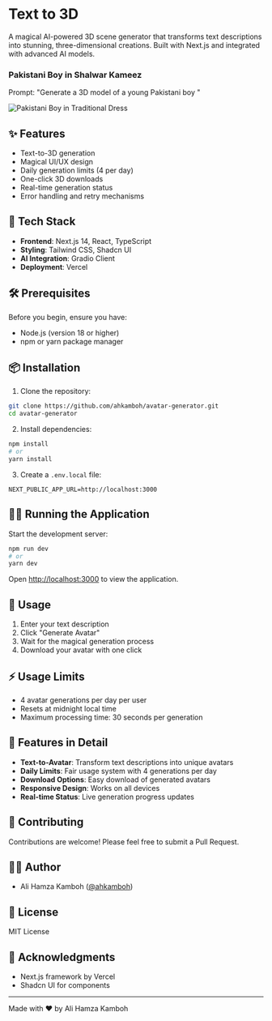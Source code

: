 # Text to 3D

A magical AI-powered 3D scene generator that transforms text descriptions into stunning, three-dimensional creations. Built with Next.js and integrated with advanced AI models.

### Pakistani Boy in Shalwar Kameez

Prompt: "Generate a 3D model of a young Pakistani boy "

![Pakistani Boy in Traditional Dress](https://ginipick-text3d.hf.space/gradio_api/file=/tmp/gradio/c1e116068d2f2e3b8d4511b933ed691d49e010032d6e5814bb3af776a69af3d8/image.webp)


## ✨ Features

- Text-to-3D generation
- Magical UI/UX design
- Daily generation limits (4 per day)
- One-click 3D downloads
- Real-time generation status
- Error handling and retry mechanisms

## 🚀 Tech Stack

- **Frontend**: Next.js 14, React, TypeScript
- **Styling**: Tailwind CSS, Shadcn UI
- **AI Integration**: Gradio Client
- **Deployment**: Vercel

## 🛠️ Prerequisites

Before you begin, ensure you have:
- Node.js (version 18 or higher)
- npm or yarn package manager

## 📦 Installation

1. Clone the repository:
```bash
git clone https://github.com/ahkamboh/avatar-generator.git
cd avatar-generator
```

2. Install dependencies:
```bash
npm install
# or
yarn install
```

3. Create a `.env.local` file:
```env
NEXT_PUBLIC_APP_URL=http://localhost:3000
```

## 🏃‍♂️ Running the Application

Start the development server:

```bash
npm run dev
# or
yarn dev
```

Open [http://localhost:3000](http://localhost:3000) to view the application.

## 🌟 Usage

1. Enter your text description
2. Click "Generate Avatar"
3. Wait for the magical generation process
4. Download your avatar with one click

## ⚡ Usage Limits

- 4 avatar generations per day per user
- Resets at midnight local time
- Maximum processing time: 30 seconds per generation

## 🎨 Features in Detail

- **Text-to-Avatar**: Transform text descriptions into unique avatars
- **Daily Limits**: Fair usage system with 4 generations per day
- **Download Options**: Easy download of generated avatars
- **Responsive Design**: Works on all devices
- **Real-time Status**: Live generation progress updates

## 👥 Contributing

Contributions are welcome! Please feel free to submit a Pull Request.

## 👨‍💻 Author

- Ali Hamza Kamboh ([@ahkamboh](https://github.com/ahkamboh))

## 📄 License

MIT License

## 🙏 Acknowledgments

- Next.js framework by Vercel
- Shadcn UI for components

---

Made with ❤️ by Ali Hamza Kamboh

